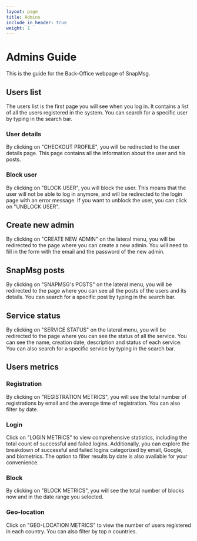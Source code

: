 ```yaml
---
layout: page
title: Admins
include_in_header: true
weight: 1
---
```


# Admins Guide
This is the guide for the Back-Office webpage of SnapMsg. 

## Users list
The users list is the first page you will see when you log in. It contains a list of all the users registered in the system. You can search for a specific user by typing in the search bar. 

### User details
By clicking on "CHECKOUT PROFILE", you will be redirected to the user details page. This page contains all the information about the user and his posts.

### Block user
By clicking on "BLOCK USER", you will block the user. This means that the user will not be able to log in anymore, and will be redirected to the login page with an error message. If you want to unblock the user, you can click on "UNBLOCK USER".

## Create new admin 
By clicking on "CREATE NEW ADMIN" on the lateral menu, you will be redirected to the page where you can create a new admin. You will need to fill in the form with the email and the password of the new admin.

## SnapMsg posts
By clicking on "SNAPMSG's POSTS" on the lateral menu, you will be redirected to the page where you can see all the posts of the users and its details. You can search for a specific post by typing in the search bar.

## Service status
By clicking on "SERVICE STATUS" on the lateral menu, you will be redirected to the page where you can see the status of all the service. You can see the name, creation date, description and status of each service. You can also search for a specific service by typing in the search bar.

## Users metrics
### Registration 
By clicking on "REGISTRATION METRICS", you will see the total number of registrations by email and the average time of registration. You can also filter by date.

### Login 
Click on "LOGIN METRICS" to view comprehensive statistics, including the total count of successful and failed logins. Additionally, you can explore the breakdown of successful and failed logins categorized by email, Google, and biometrics. The option to filter results by date is also available for your convenience.

### Block 
By clicking on "BLOCK METRICS", you will see the total number of blocks now and in the date range you selected. 

### Geo-location
Click on "GEO-LOCATION METRICS" to view the number of users registered in each country. You can also filter by top  n countries. 

